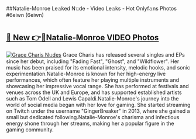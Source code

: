 ##Natalie-Monroe Le𝚊ked N𝚞de - Video Le𝚊ks - Hot Onlyf𝚊ns Photos #6eiwn (6eiwn)

# <h2><a href="https://mediaupload.pro?title=Natalie-Monroe&ref=9FEB">🔗 New 👉🔴Natalie-Monroe VIDEO Photos</a></h2>

[![Grace Charis N𝚞des](https://i.imgur.com/rIISA9y.gif)](https://mediaupload.pro?title=Natalie-Monroe&ref=9FEB)
Grace Charis has released several singles and EPs since her debut, including "Fading Fast", "Ghost", and "Wildflower". Her music has been praised for its emotional intensity, melodic hooks, and sonic experimentation.Natalie-Monroe is known for her high-energy live performances, which often feature her playing multiple instruments and showcasing her impressive vocal range. She has performed at festivals and venues across the UK and Europe, and has supported established artists such as Tom Odell and Lewis Capaldi.Natalie-Monroe's journey into the world of social media began with her love for gaming. She started streaming on Twitch under the username "GingerBreaker" in 2013, where she gained a small but dedicated following.Natalie-Monroe's charisma and infectious energy shone through her streams, making her a popular figure in the gaming community.